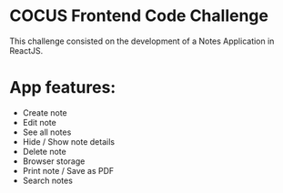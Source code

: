 # COCUS Frontend Code Challenge

This challenge consisted on the development of a Notes Application in ReactJS.

# App features:

- Create note
- Edit note
- See all notes
- Hide / Show note details
- Delete note
- Browser storage
- Print note / Save as PDF
- Search notes
